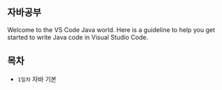 ## 자바공부

Welcome to the VS Code Java world. Here is a guideline to help you get started to write Java code in Visual Studio Code.

## 목차

- `1일차` 자바 기본
